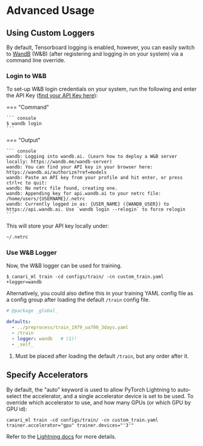 # Advanced Usage


## Using Custom Loggers

By default, Tensorboard logging is enabled, however, you can easily switch to [WandB](http://wandb.ai/) (W&B) (after registering and logging in on your system) via a command line override.

### Login to W&B

To set-up W&B login credentials on your system, run the following and enter the API Key ([find your API Key here](https://docs.wandb.ai/support/find_api_key/)):

=== "Command"

    ``` console
    $ wandb login
    ```

=== "Output"

    ``` console
    wandb: Logging into wandb.ai. (Learn how to deploy a W&B server locally: https://wandb.me/wandb-server)
    wandb: You can find your API key in your browser here: https://wandb.ai/authorize?ref=models
    wandb: Paste an API key from your profile and hit enter, or press ctrl+c to quit:
    wandb: No netrc file found, creating one.
    wandb: Appending key for api.wandb.ai to your netrc file: /home/users/{USERNAME}/.netrc
    wandb: Currently logged in as: {USER_NAME} ({WANDB_USER}) to https://api.wandb.ai. Use `wandb login --relogin` to force relogin
    ```

This will store your API key locally under:

``` bash
~/.netrc
```

### Use W&B Logger

Now, the W&B logger can be used for training.

``` console
$ canari_ml train -cd configs/train/ -cn custom_train.yaml +logger=wandb
```

Alternatively, you could also define this in your training YAML config file as a config group after loading the default `/train` config file.

``` yaml
# @package _global_

defaults:
  - ../preprocess/train_1979_ua700_3days.yaml
  - /train
  - logger: wandb   # (1)!
  - _self_
```

1. Must be placed after loading the default `/train`, but any order after it.

## Specify Accelerators

By default, the "auto" keyword is used to allow PyTorch Lightning to auto-select the accelerator, and a single accelerator device is set to be used. To override which accelerator to use, and how many GPUs (or which GPU by GPU id):

``` console
canari_ml train -cd configs/train/ -cn custom_train.yaml trainer.accelerator="gpu" trainer.devices="'3'"
```

Refer to the [Lightning docs](https://lightning.ai/docs/pytorch/stable/accelerators/gpu_basic.html#train-on-gpus) for more details.
